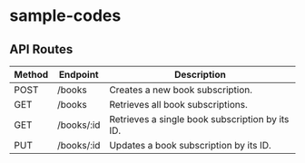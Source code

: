 # sample-codes

## API Routes

| Method | Endpoint     | Description                                           |
|--------|--------------|-------------------------------------------------------|
| POST   | /books       | Creates a new book subscription.                      |
| GET    | /books       | Retrieves all book subscriptions.                     |
| GET    | /books/:id   | Retrieves a single book subscription by its ID.       |
| PUT    | /books/:id   | Updates a book subscription by its ID.                |
